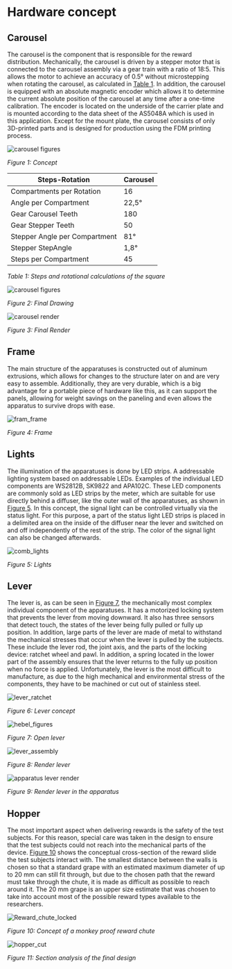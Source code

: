 # Hardware concept

## Carousel

The carousel is the component that is responsible for the reward distribution. Mechanically, the carousel is driven by a stepper motor that is connected to the carousel assembly via a gear train with a ratio of 18:5. This allows the motor to achieve an accuracy of 0.5° without microstepping when rotating the carousel, as calculated in [Table 1](#table_1). In addition, the carousel is equipped with an absolute magnetic encoder which allows it to determine the current absolute position of the carousel at any time after a one-time calibration. The encoder is located on the underside of the carrier plate and is mounted according to the data sheet of the AS5048A which is used in this application. Except for the mount plate, the carousel consists of only 3D-printed parts and is designed for production using the FDM printing process.

<a name="figure_1"></a>

![carousel figures](img/trapdoor_carousel.svg)

*Figure 1: Concept*

<a name="table_1"></a>

| Steps-Rotation                | Carousel |
| ----------------------------- | -------- |
| Compartments per Rotation     | 16       |
| Angle per Compartment         | 22,5°    |
| Gear Carousel Teeth           | 180      |
| Gear Stepper Teeth            | 50       |
| Stepper Angle per Compartment | 81°      |
| Stepper StepAngle             | 1,8°     |
| Steps per Compartment         | 45       |

*Table 1: Steps and rotational calculations of the square*

<a name="figure_2"></a>

![carousel figures](img/carousel_figures.png)

*Figure 2: Final Drawing*

<a name="figure_3"></a>

![carousel render](img/carousel_render.png)

*Figure 3: Final Render*

## Frame

The main structure of the apparatuses is constructed out of aluminum extrusions, which allows for changes to the structure later on and are very easy to assemble. Additionally, they are very durable, which is a big advantage for a portable piece of hardware like this, as it can support the panels, allowing for weight savings on the paneling and even allows the apparatus to survive drops with ease.

<a name="figure_4"></a>

![fram_frame](img/fram_frame.svg)

*Figure 4: Frame*

## Lights

The illumination of the apparatuses is done by LED strips. A addressable lighting system based on addressable LEDs. Examples of the individual LED components are WS2812B, SK9822 and APA102C. These LED components are commonly sold as LED strips by the meter, which are suitable for use directly behind a diffuser, like the outer wall of the apparatuses, as shown in [Figure 5](#figure_5). In this concept, the signal light can be controlled virtually via the status light. For this purpose, a part of the status light LED strips is placed in a delimited area on the inside of the diffuser near the lever and switched on and off independently of the rest of the strip. The color of the signal light can also be changed afterwards.

<a name="figure_5"></a>

![comb_lights](img/comb_lights.png)

*Figure 5: Lights*

## Lever

The lever is, as can be seen in [Figure 7](#figure_7), the mechanically most complex individual component of the apparatuses. It has a motorized locking system that prevents the lever from moving downward. It also has three sensors that detect touch, the states of the lever being fully pulled or fully up position. In addition, large parts of the lever are made of metal to withstand the mechanical stresses that occur when the lever is pulled by the subjects. These include the lever rod, the joint axis, and the parts of the locking device: ratchet wheel and pawl. In addition, a spring located in the lower part of the assembly ensures that the lever returns to the fully up position when no force is applied. Unfortunately, the lever is the most difficult to manufacture, as due to the high mechanical and environmental stress of the components, they have to be machined or cut out of stainless steel.

<a name="figure_6"></a>

![lever_ratchet](img/lever_ratchet.svg)

*Figure 6: Lever concept*

<a name="figure_7"></a>

![hebel_figures](img/hebel_figures.png)

*Figure 7: Open lever*

<a name="figure_8"></a>

![lever_assembly](img/lever_assembly.png)

*Figure 8: Render lever*

<a name="figure_9"></a>

![apparatus lever render](img/apparatus_lever_render.png)

*Figure 9: Render lever in the apparatus*


## Hopper


The most important aspect when delivering rewards is the safety of the test subjects. For this reason, special care was taken in the design to ensure that the test subjects could not reach into the mechanical parts of the device. [Figure 10](#figure_10) shows the conceptual cross-section of the reward slide the test subjects interact with. The smallest distance between the walls is chosen so that a standard grape with an estimated maximum diameter of up to 20 mm can still fit through, but due to the chosen path that the reward must take through the chute, it is made as difficult as possible to reach around it. The 20 mm grape is an upper size estimate that was chosen to take into account most of the possible reward types available to the researchers.

<a name="figure_10"></a>

![Reward_chute_locked](img/Reward_chute_locked.svg)

*Figure 10: Concept of a monkey proof reward chute*

<a name="figure_11"></a>

![hopper_cut](img/hopper_cut.png)

*Figure 11: Section analysis of the final design*

